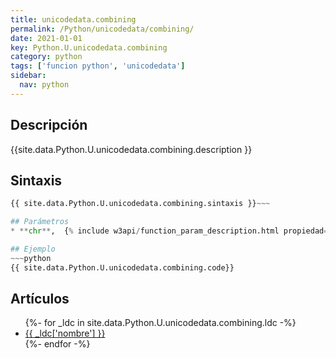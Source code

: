 ```yaml
---
title: unicodedata.combining
permalink: /Python/unicodedata/combining/
date: 2021-01-01
key: Python.U.unicodedata.combining
category: python
tags: ['funcion python', 'unicodedata']
sidebar: 
  nav: python
---
```


## Descripción
{{site.data.Python.U.unicodedata.combining.description }}

## Sintaxis
~~~python
{{ site.data.Python.U.unicodedata.combining.sintaxis }}~~~

## Parámetros
* **chr**,  {% include w3api/function_param_description.html propiedad=site.data.Python.U.unicodedata.combining valor="chr" %}

## Ejemplo
~~~python
{{ site.data.Python.U.unicodedata.combining.code}}
~~~

## Artículos
<ul>
{%- for _ldc in site.data.Python.U.unicodedata.combining.ldc -%}
   <li>
       <a href="{{_ldc['url'] }}">{{ _ldc['nombre'] }}</a>
   </li>
{%- endfor -%}
</ul>
